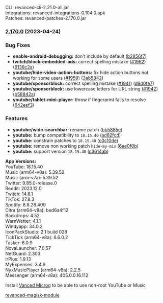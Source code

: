 CLI: revanced-cli-2.21.0-all.jar  
Integrations: revanced-integrations-0.104.0.apk  
Patches: revanced-patches-2.170.0.jar  

### [2.170.0](https://github.com/revanced/revanced-patches/compare/v2.169.0...v2.170.0) (2023-04-24)
### Bug Fixes
* **enable-android-debugging:** don't include by default ([b2856f7](https://github.com/revanced/revanced-patches/commit/b2856f7f71640f78dfc11b3dff90a58add48d605))
* **twitch/block-embedded-ads:** correct spelling mistake ([#1962](https://github.com/revanced/revanced-patches/issues/1962)) ([6138c2a](https://github.com/revanced/revanced-patches/commit/6138c2ac24f586137bc4ef974a6600d24ebdda3e))
* **youtube/hide-video-action-buttons:** fix hide action buttons not working for some users ([#1959](https://github.com/revanced/revanced-patches/issues/1959)) ([3ab5842](https://github.com/revanced/revanced-patches/commit/3ab5842ebbee3381604efcaa454ea5c49d3a5363))
* **youtube/sponsorblock:** correct spelling mistake ([#1941](https://github.com/revanced/revanced-patches/issues/1941)) ([d9d0fe7](https://github.com/revanced/revanced-patches/commit/d9d0fe7e236ccce348e8b3214454d29656a853c0))
* **youtube/sponsorblock:** use lowercase letters for URL string ([#1942](https://github.com/revanced/revanced-patches/issues/1942)) ([b58842a](https://github.com/revanced/revanced-patches/commit/b58842a5f6f3fbcf06e87821bbc1ad3be7ca2fc0))
* **youtube/tablet-mini-player:** throw if fingerprint fails to resolve ([642eef3](https://github.com/revanced/revanced-patches/commit/642eef39e8e8eeb1f95980f95b83e79faffe3a18))
### Features
* **youtube/wide-searchbar:** rename patch ([bb5885e](https://github.com/revanced/revanced-patches/commit/bb5885eca4b750f15776de9099fb4dd83f6d70f5))
* **youtube:** bump compatibility to `18.15.40` ([ad82fcd](https://github.com/revanced/revanced-patches/commit/ad82fcdb63c7cc77e7387b7f0da95b005c90ce31))
* **youtube:** constrain patches to `18.15.40` ([c0c10de](https://github.com/revanced/revanced-patches/commit/c0c10dec3446d35e20b17c25510cddcbe07b494f))
* **youtube:** remove non working patch `hide-my-mix` ([6ae0f0b](https://github.com/revanced/revanced-patches/commit/6ae0f0b466322c4d60feb20ed0e809783452b9d4))
* **youtube:** support version `18.15.40` ([c3614ab](https://github.com/revanced/revanced-patches/commit/c3614ab1d10a70fdb0813d7249866d696b28088f))

  
**App Versions:**  
YouTube: 18.15.40  
Music (arm64-v8a): 5.39.52  
Music (arm-v7a): 5.39.52  
Twitter: 9.85.0-release.0  
Reddit: 2023.12.0  
Twitch: 14.6.1  
TikTok: 27.8.3  
Spotify: 8.8.28.409  
Citra (arm64-v8a): bed6a4f12  
Backdrops: 4.52  
WarnWetter: 4.1.1  
Windyapp: 34.0.2  
IconPackStudio: 2.1 build 028  
TickTick (arm64-v8a): 6.6.0.2  
Tasker: 6.0.9  
NovaLauncher: 7.0.57  
NetGuard: 2.303  
IrPlus: 1.9.13  
MyExpenses: 3.4.9  
NyxMusicPlayer (arm64-v8a): 2.2.5  
Messenger (arm64-v8a): 405.0.0.16.112  

Install [Vanced Microg](https://github.com/TeamVanced/VancedMicroG/releases) to be able to use non-root YouTube or Music  

[revanced-magisk-module](https://github.com/j-hc/revanced-magisk-module)  
